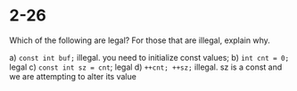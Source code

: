 # 2-26

Which of the following are legal? For those that are illegal, explain why.

a) `const int buf;` illegal. you need to initialize const values;
b) `int cnt = 0;` legal
c) `const int sz = cnt`; legal
d) `++cnt; ++sz;` illegal. sz is a const and we are attempting to alter its value
